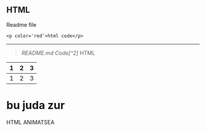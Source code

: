 HTML
-------------
Readme file
```
<p color='red'>html code</p>
```
***
>  _README.md Code[^2]_ HTML

1 | 2 | 3
:---|-------|---:
1 | 2 | 3

bu juda zur
============================
HTML ANIMATSEA

